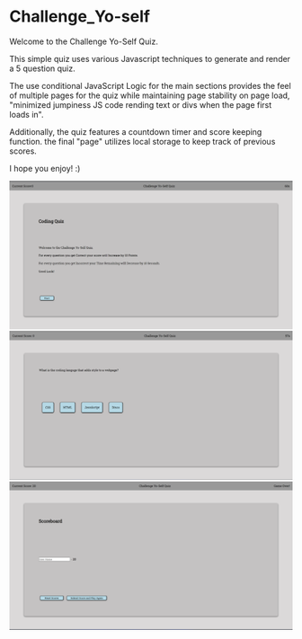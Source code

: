 # Challenge_Yo-self

Welcome to the Challenge Yo-Self Quiz. 

This simple quiz uses various Javascript techniques to generate and render a 5 question quiz. 

The use conditional JavaScript Logic for the main sections provides the feel of multiple pages for the quiz while maintaining page stability on page load, "minimized jumpiness JS code rending text or divs when the page first loads in".

Additionally, the quiz features a countdown timer and score keeping function. the final "page" utilizes local storage to keep track of previous scores.  

I hope you enjoy! :)



![Alt text](<./assets/images/Screenshot 2023-10-30 181440.png>)
![Alt text](<./assets/images/Screenshot 2023-10-30 181455.png>)
![Alt text](<./assets/images/Screenshot 2023-10-30 181525.png>)